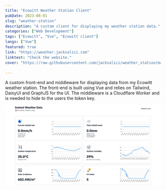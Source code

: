 ```yaml
---
title: "Ecowitt Weather Station Client"
pubDate: 2023-08-01
slug: "weather-station"
description: "A custom client for displaying my weather station data."
categories: ["Web Development"]
tags: ["Ecowitt", "Vue", "Ecowitt client"]
langs: ["Vue"]
featured: true
link: "https://weather.jacksalici.com"
linktext: "Check the website."
cover: "https://raw.githubusercontent.com/jacksalici/weather_station/main/screenshot.png"

---
```


A custom front-end and middleware for displaying data from my Ecowitt weather station.
The front-end is built using Vue and relies on Tailwind, DaisyUI and GraphJS for the UI. The middleware is a Cloudflare Worker and is needed to hide to the users the token key.

![screenshot](https://raw.githubusercontent.com/jacksalici/weather_station/main/screenshot.png)  
